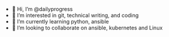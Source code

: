 - 👋 Hi, I’m @dailyprogress
- 👀 I’m interested in git, technical writing, and coding 
- 🌱 I’m currently learning python, ansible
- 💞️ I’m looking to collaborate on ansible, kubernetes and Linux 


<!---
dailyprogress/dailyprogress is a ✨ special ✨ repository because its `README.md` (this file) appears on your GitHub profile.
You can click the Preview link to take a look at your changes.
--->
